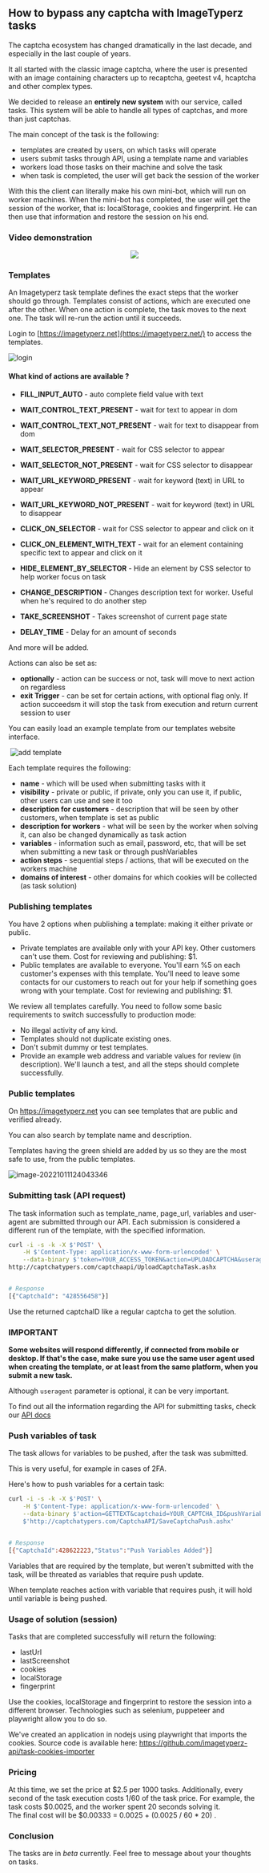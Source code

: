 ## How to bypass any captcha with ImageTyperz tasks

The captcha ecosystem has changed dramatically in the last decade, and especially in the last couple of years.

It all started with the classic image captcha, where the user is presented with an image containing characters up to recaptcha, geetest v4, hcaptcha and other complex types.

We decided to release an **entirely new system** with our service, called tasks.
This system will be able to handle all types of captchas, and more than just captchas.

The main concept of the task is the following:

- templates are created by users, on which tasks will operate
- users submit tasks through API, using a template name and variables
- workers load those tasks on their machine and solve the task
- when task is completed, the user will get back the session of the worker

With this the client can literally make his own mini-bot, which will run on worker machines.
When the mini-bot has completed, the user will get the session of the worker, that is: localStorage, cookies and fingerprint.
He can then use that information and restore the session on his end.

<p align="center">
    <h3>Video demonstration</h3>
</p>
<p align="center">
    <a href="https://www.youtube.com/watch?v=fZToUFzeomc"><img src="https://i.imgur.com/kwvF3lY.png"/></a>
</p>


### Templates

An Imagetyperz task template defines the exact steps that the worker should go through. 
Templates consist of actions, which are executed one after the other. When one action is complete, the task moves to the next one. The task will re-run the action until it succeeds. 

Login to [https://imagetyperz.net](https://imagetyperz.net/) to access the templates.

![login](https://i.imgur.com/yUF3hWS.png)

#### What kind of actions are available ?

- **FILL_INPUT_AUTO** - auto complete field value with text                        

- **WAIT_CONTROL_TEXT_PRESENT** - wait for text to appear in dom                        

- **WAIT_CONTROL_TEXT_NOT_PRESENT** - wait for text to disappear from dom                        

- **WAIT_SELECTOR_PRESENT** - wait for CSS selector to appear                        

- **WAIT_SELECTOR_NOT_PRESENT** - wait for CSS selector to disappear                        

- **WAIT_URL_KEYWORD_PRESENT** - wait for keyword (text) in URL to appear                        

- **WAIT_URL_KEYWORD_NOT_PRESENT** - wait for keyword (text) in URL to disappear                        

- **CLICK_ON_SELECTOR** - wait for CSS selector to appear and click on it                        

- **CLICK_ON_ELEMENT_WITH_TEXT** - wait for an element containing specific text to                            appear and click on it                        

- **HIDE_ELEMENT_BY_SELECTOR** - Hide an element by CSS selector to help worker focus                            on task                        

- **CHANGE_DESCRIPTION** - Changes description text for worker. Useful when he's required                            to do another step                        

- **TAKE_SCREENSHOT** - Takes screenshot of current page state                        

- **DELAY_TIME** - Delay for an amount of seconds         

And more will be added.               

Actions can also be set as:

- **optionally** - action can be success or not, task will move to next action on regardless
- **exit Trigger** - can be set for certain actions, with optional flag only. If action succeedsm it will stop the task from execution and return current session to user



You can easily load an example template from our templates website interface.

​											![add template](https://i.imgur.com/H5mqRWp.png)



Each template requires the following:

- **name** - which will be used when submitting tasks with it
- **visibility** - private or public, if private, only you can use it, if public, other users can use and see it too
- **description for customers** - description that will be seen by other customers, when template is set as public
- **description for workers** - what will be seen by the worker when solving it, can also be changed dynamically as task action
- **variables** - information such as email, password, etc, that will be set when submitting a new task or through pushVariables
- **action steps** - sequential steps / actions, that will be executed on the workers machine
- **domains of interest** - other domains for which cookies will be collected (as task solution)

### Publishing templates

You have 2 options when publishing a template: making it either private or public.      

- Private templates are available only with your API key. Other customers can't use them. Cost for reviewing and publishing: $1.
- Public templates are available to everyone. You'll earn %5 on each customer's  expenses with this template. You'll need to leave some contacts for our  customers to reach out for your help if something goes wrong with your  template. Cost for reviewing and publishing: $1.

We review all templates carefully. You need to follow some basic requirements to switch successfully to production mode:      

- No illegal activity of any kind.
- Templates should not duplicate existing ones.
- Don't submit dummy or test templates.
- Provide an example web address and variable values for review (in description). We'll launch a  test, and all the steps should complete successfully.

### Public templates

On https://imagetyperz.net you can see templates that are public and verified already.

You can also search by template name and description.

Templates having the green shield are added by us so they are the most safe to use, from the public templates.

![image-20221011124043346](https://i.imgur.com/XYRoMvw.png)



### Submitting task (API request)

The task information such as template_name, page_url, variables and user-agent are submitted through our API.
Each submission is considered a different run of the template, with the specified information.

```bash
curl -i -s -k -X $'POST' \
    -H $'Content-Type: application/x-www-form-urlencoded' \
    --data-binary $'token=YOUR_ACCESS_TOKEN&action=UPLOADCAPTCHA&useragent=YOUR_USER_AGENT&pageurl=https://imagetyperz.net/automation/login&variables={"username": "abc", "password": "paZZW0rd"}&template_name=Login test page&captchatype=16' \
http://captchatypers.com/captchaapi/UploadCaptchaTask.ashx


# Response
[{"CaptchaId": "428556458"}]
```

Use the returned captchaID like a regular captcha to get the solution.

### IMPORTANT

**Some websites will respond differently, if connected from mobile or desktop. If that's the case, make sure
you use the same user agent used when creating the template, or at least from the same platform, when you submit a new task.**

Although `useragent` parameter is optional, it can be very important.

To find out all the information regarding the API for submitting tasks, check our [API docs](https://github.com/imagetyperz-api/API-docs#task-bypass-any-captchatype-1)

### Push variables of task

The task allows for variables to be pushed, after the task was submitted.

This is very useful, for example in cases of 2FA.

Here's how to push variables for a certain task:

```bash
curl -i -s -k -X $'POST' \
    -H $'Content-Type: application/x-www-form-urlencoded' \
    --data-binary $'action=GETTEXT&captchaid=YOUR_CAPTCHA_ID&pushVariables=%7B%22twofactor_code%22%3A+%2238493%22%7D&token=YOUR_TOKEN' \
    $'http://captchatypers.com/CaptchaAPI/SaveCaptchaPush.ashx'


# Response
[{"CaptchaId":428622223,"Status":"Push Variables Added"}]
```

Variables that are required by the template, but weren't submitted with the task, will be threated as variables that require push update.

When template reaches action with variable that requires push, it will hold until variable is being pushed.

### Usage of solution (session)

Tasks that are completed successfully will return the following:

- lastUrl
- lastScreenshot
- cookies
- localStorage
- fingerprint

Use the cookies, localStorage and fingerprint to restore the session into a different browser.
Technologies such as selenium, puppeteer and playwright allow you to do so.

We've created an application in nodejs using playwright that imports the cookies.
Source code is available here: https://github.com/imagetyperz-api/task-cookies-importer

### Pricing

At this time, we set the price at $2.5 per 1000 tasks. Additionally, every second of the task execution costs 1/60 of the task price. For  example, the task costs $0.0025, and the worker spent 20 seconds solving  it.       
The final cost will be $0.00333 = 0.0025 + (0.0025 / 60 * 20) .    

### Conclusion

The tasks are in *beta* currently.
Feel free to message about your thoughts on tasks.
